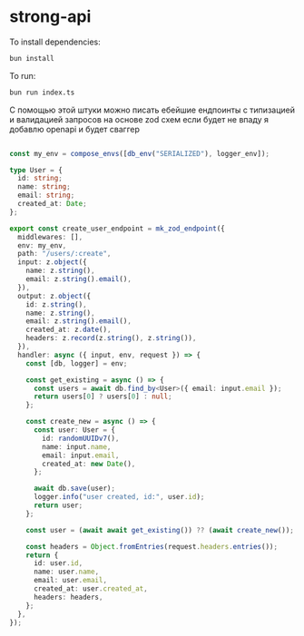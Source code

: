 # strong-api

To install dependencies:

```bash
bun install
```

To run:

```bash
bun run index.ts
```

С помощью этой штуки можно писать ебейшие ендпоинты с типизацией и валидацией запросов на основе zod схем
если будет не впаду я добавлю openapi и будет сваггер

```ts

const my_env = compose_envs([db_env("SERIALIZED"), logger_env]);

type User = {
  id: string;
  name: string;
  email: string;
  created_at: Date;
};

export const create_user_endpoint = mk_zod_endpoint({
  middlewares: [],
  env: my_env,
  path: "/users/:create",
  input: z.object({
    name: z.string(),
    email: z.string().email(),
  }),
  output: z.object({
    id: z.string(),
    name: z.string(),
    email: z.string().email(),
    created_at: z.date(),
    headers: z.record(z.string(), z.string()),
  }),
  handler: async ({ input, env, request }) => {
    const [db, logger] = env;

    const get_existing = async () => {
      const users = await db.find_by<User>({ email: input.email });
      return users[0] ? users[0] : null;
    };

    const create_new = async () => {
      const user: User = {
        id: randomUUIDv7(),
        name: input.name,
        email: input.email,
        created_at: new Date(),
      };

      await db.save(user);
      logger.info("user created, id:", user.id);
      return user;
    };

    const user = (await await get_existing()) ?? (await create_new());

    const headers = Object.fromEntries(request.headers.entries());
    return {
      id: user.id,
      name: user.name,
      email: user.email,
      created_at: user.created_at,
      headers: headers,
    };
  },
});
```
